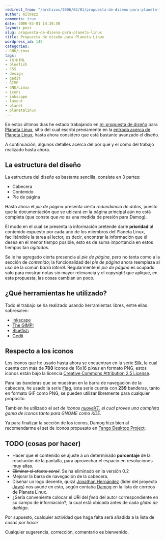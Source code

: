 ```yaml
---
redirect_from: "/archivos/2006/03/01/propuesta-de-diseno-para-planeta-linux/"
author: milmazz
comments: true
date: 2006-03-01 14:30:58
layout: post
slug: propuesta-de-diseno-para-planeta-linux
title: Propuesta de diseño para Planeta Linux
wordpress_id: 145
categories:
- GNU/Linux
tags:
- (X)HTML
- bluefish
- CSS
- design
- gedit
- GIMP
- GNU/Linux
- icons
- inkscape
- layout
- planet
- planetalinux
---
```


En estos últimos días he estado trabajando en [mi propuesta de diseño](http://www.ubuntuchannel.org/pruebas/planeta/) para [Planeta Linux](http://www.planetalinux.org), sitio del cual escribí previamente en la [entrada acerca de Planeta Linux](/archivos/2006/02/07/planeta-linux/), hasta ahora considero que está bastante avanzado el diseño.

A continuación, algunos detalles acerca del por qué y el cómo del trabajo realizado hasta ahora.

## La estructura del diseño

La estructura del diseño es bastante sencilla, consiste en 3 partes:

  * Cabecera
  * Contenido
  * Pie de página

Hasta ahora el _pie de página_ presenta cierta _redundancia de datos_, puesto que la documentación que se ubicará en la página principal aún no está completa (que conste que _no_ es una medida de presión para Damog).

El modo en el cual se presenta la información pretende darle **prioridad** al contenido expuesto por cada uno de los miembros del Planeta Linux, facilitándole la tarea al lector, es decir, encontrar la información que él desea en el menor tiempo posible, esto es de suma importancia en estos tiempos tan _agitados_.

Se le ha agregado cierta presencia al _pie de página_, pero no tanta como a la sección de _contenido_; la funcionalidad del _pie de página_ ahora reemplaza al uso de la común _barra lateral_. Regularmente el _pie de página_ es ocupado solo para mostrar notas sin mayor relevancia y el _copyright_ que aplique, en esta propuesta, las cosas cambian un poco.

## ¿Qué herramientas he utilizado?

Todo el trabajo se ha realizado usando herramientas libres, entre ellas sobresalen:

  * [Inkscape](http://www.inkscape.org/)
  * [The GIMP!](http://www.gimp.org/)
  * [Bluefish](http://bluefish.openoffice.nl/index.html)
  * [Gedit](http://www.gnome.org/projects/gedit/)

## Respecto a los iconos

Los iconos que he usado hasta ahora se encuentran en la serie [Silk](http://www.famfamfam.com/lab/icons/silk/), la cual cuenta con más de **700** iconos de 16x16 _pixels_ en formato PNG, estos iconos están bajo la licencia [Creative Commons Attribution 2.5 License](http://creativecommons.org/licenses/by/2.5/).

Para las banderas que se muestran en la barra de navegación de la cabecera, he usado la serie [Flag](http://www.famfamfam.com/lab/icons/flags/), ésta serie cuenta con **239** banderas, tanto en formato GIF como PNG, se pueden utilizar libremente para cualquier propósito.

También he utilizado el _set de íconos [nuoveXT](http://nuovext.pwsp.net/), el cual provee una completa gama de iconos tanto para GNOME como KDE._

Ya para finalizar la sección de los iconos, Damog hizo bien al recomendarme el set de iconos propuesto en [Tango Desktop Project](http://tango-project.org/).

## TODO (cosas por hacer)


  * Hacer que el contenido se ajuste a un determinado **porcentaje** de la resolución de la pantalla, para aprovechar el espacio en resoluciones muy altas.
  * <del>Eliminar el efecto _scroll_</del>. Se ha eliminado en la versión 0.2
  * Mejorar la barra de navegación de la cabecera.
  * Diseñar un logo decente, quizá [Jonathan Hernández](http://ion.gluch.org.mx/) (líder del proyecto [Jaws](http://www.jaws-project.com/)) nos ayude en esto, según contaba [Damog](http://www.damog.net) en la lista de correos de Planeta Linux.
  * ¿Sería conveniente colocar el URI del _feed_ del autor correspondiente en su campo de información?, la cual está ubicada antes de cada _globo de dialógo_.

Por supuesto, cualquier actividad que haga falta será añadida a la lista de _cosas por hacer_

Cualquier sugerencia, corrección, comentario es bienvenido.